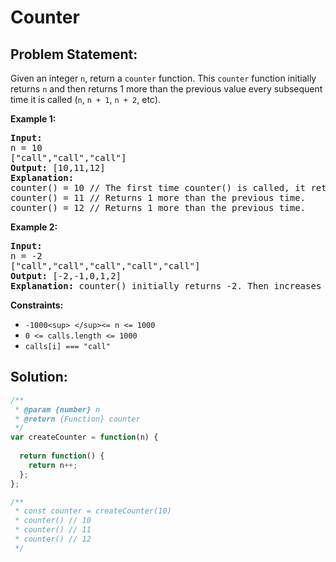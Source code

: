 # Counter

## Problem Statement:

Given an integer `n`, return a `counter` function. This `counter` function initially returns `n` and then returns 1 more than the previous value every subsequent time it is called (`n`, `n + 1`, `n + 2`, etc).

**Example 1:**

<pre><strong>Input:</strong> 
n = 10 
["call","call","call"]
<strong>Output:</strong> [10,11,12]
<strong>Explanation: 
</strong>counter() = 10 // The first time counter() is called, it returns n.
counter() = 11 // Returns 1 more than the previous time.
counter() = 12 // Returns 1 more than the previous time.
</pre>

**Example 2:**

<pre><strong>Input:</strong> 
n = -2
["call","call","call","call","call"]
<strong>Output:</strong> [-2,-1,0,1,2]
<strong>Explanation:</strong> counter() initially returns -2. Then increases after each sebsequent call.
</pre>

**Constraints:**

* `-1000<sup> </sup><= n <= 1000`
* `0 <= calls.length <= 1000`
* `calls[i] === "call"`


## Solution:

```javascript
/**
 * @param {number} n
 * @return {Function} counter
 */
var createCounter = function(n) {
  
  return function() {
    return n++;
  };
};

/** 
 * const counter = createCounter(10)
 * counter() // 10
 * counter() // 11
 * counter() // 12
 */
```
